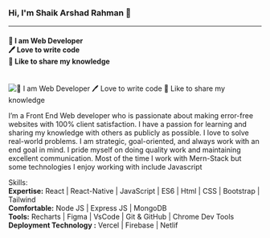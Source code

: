 ### Hi, I'm Shaik Arshad Rahman 👋 <hr></hr>
#### 👑 I am Web Developer <br> 🖊️ Love to write code <br> 🎤 Like to share my knowledge <br> <br>
![👑 I am Web Developer <br> 🖊️ Love to write code <br> 🎤 Like to share my knowledge <br> <br>](https://images.pexels.com/photos/2004161/pexels-photo-2004161.jpeg?auto=compress&cs=tinysrgb&w=1260&h=750&dpr=1;)

I’m a Front End Web developer who is passionate about making error-free websites with 100% client satisfaction. I have a passion for learning and sharing my knowledge with others as publicly as possible. I love to solve real-world problems. I am strategic, goal-oriented, and always work with an end goal in mind. I pride myself on doing quality work and maintaining excellent communication. Most of the time I work with Mern-Stack but some technologies I enjoy working with include Javascript 

Skills: <br>**Expertise:** React | React-Native | JavaScript | ES6 | Html | CSS | Bootstrap | Tailwind <br> **Comfortable:** Node JS | Express JS | MongoDB <br>**Tools:** Recharts | Figma | VsCode | Git & GitHub | Chrome Dev Tools <br>**Deployment Technology :** Vercel | Firebase | Netlif






